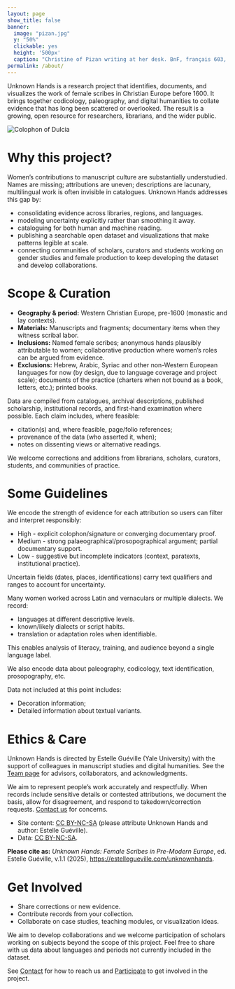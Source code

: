 ```yaml
---
layout: page
show_title: false
banner:
  image: "pizan.jpg"
  y: "50%"
  clickable: yes
  height: '500px'
  caption: "Christine of Pizan writing at her desk. BnF, français 603, f. 81v"
permalink: /about/
---
```

 
Unknown Hands is a research project that identifies, documents, and visualizes the work of female scribes in Christian Europe before 1600. It brings together codicology, paleography, and digital humanities to collate evidence that has long been scattered or overlooked. The result is a growing, open resource for researchers, librarians, and the wider public.

<img src="{{ '/img/Laon,BM,Ms.423,f.79v.png' | relative_url }}" alt="Colophon of Dulcia" caption="Laon,BM,Ms.423,f.79v">


# Why this project?

Women’s contributions to manuscript culture are substantially understudied. Names are missing; attributions are uneven; descriptions are lacunary, multilingual work is often invisible in catalogues. Unknown Hands addresses this gap by:
  - consolidating evidence across libraries, regions, and languages.
  - modeling uncertainty explicitly rather than smoothing it away.
  - cataloguing for both human and machine reading.
  - publishing a searchable open dataset and visualizations that make patterns legible at scale.
  - connecting communities of scholars, curators and students working on gender studies and female production to keep developing the dataset and develop collaborations.

# Scope & Curation
  - **Geography & period:** Western Christian Europe, pre-1600 (monastic and lay contexts).
  - **Materials:** Manuscripts and fragments; documentary items when they witness scribal labor.
  - **Inclusions:** Named female scribes; anonymous hands plausibly attributable to women; collaborative production where women’s roles can be argued from evidence.
  - **Exclusions:** Hebrew, Arabic, Syriac and other non-Western European languages for now (by design, due to language coverage and project scale); documents of the practice (charters when not bound as a book, letters, etc.); printed books.

Data are compiled from catalogues, archival descriptions, published scholarship, institutional records, and first-hand examination where possible. Each claim includes, where feasible:
  -	citation(s) and, where feasible, page/folio references;
  -	provenance of the data (who asserted it, when);
  -	notes on dissenting views or alternative readings.

We welcome corrections and additions from librarians, scholars, curators, students, and communities of practice.


# Some Guidelines

We encode the strength of evidence for each attribution so users can filter and interpret responsibly:
  - High - explicit colophon/signature or converging documentary proof.
  -	Medium - strong palaeographical/prosopographical argument; partial documentary support.
  - Low - suggestive but incomplete indicators (context, paratexts, institutional practice).

Uncertain fields (dates, places, identifications) carry text qualifiers and ranges to account for uncertainty.

Many women worked across Latin and vernaculars or multiple dialects. We record:
  - languages at different descriptive levels.
  -	known/likely dialects or script habits.
  -	translation or adaptation roles when identifiable.

This enables analysis of literacy, training, and audience beyond a single language label.

We also encode data about paleography, codicology, text identification, prosopography, etc.

Data not included at this point includes:
  - Decoration information;
  - Detailed information about textual variants.


# Ethics & Care
Unknown Hands is directed by Estelle Guéville (Yale University) with the support of colleagues in manuscript studies and digital humanities. See the [Team page](/team) for advisors, collaborators, and acknowledgments.

We aim to represent people’s work accurately and respectfully. When records include sensitive details or contested attributions, we document the basis, allow for disagreement, and respond to takedown/correction requests. [Contact us](/contact) for concerns.

- Site content: [CC BY-NC-SA](https://creativecommons.org/licenses/by-nc-sa/4.0/) (please attribute Unknown Hands and author: Estelle Guéville).
- Data: [CC BY-NC-SA](https://creativecommons.org/licenses/by-nc-sa/4.0/).

**Please cite as:**
*Unknown Hands: Female Scribes in Pre-Modern Europe*, ed. Estelle Guéville, v.1.1 (2025), https://estellegueville.com/unknownhands.

# Get Involved
  - Share corrections or new evidence.
  -	Contribute records from your collection.
  -	Collaborate on case studies, teaching modules, or visualization ideas.

 We aim to develop collaborations and we welcome participation of scholars working on subjects beyond the scope of this project. Feel free to share with us data about languages and periods not currently included in the dataset.

See [Contact](/contact) for how to reach us and [Participate](/participate) to get involved in the project.
